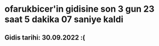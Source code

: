 # ofarukbicer'in gidisine son 3 gun 23 saat 5 dakika 07 saniye kaldi

## Gidis tarihi: 30.09.2022 :(
